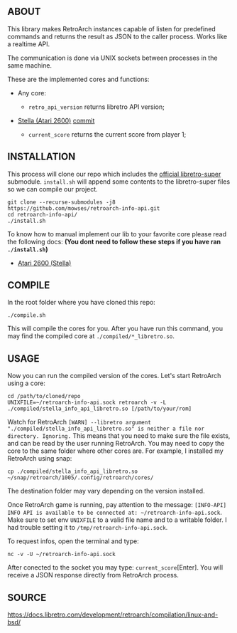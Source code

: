 ## ABOUT

This library makes RetroArch instances capable of listen for predefined commands
and returns the result as JSON to the caller process. Works like a realtime API.

The communication is done via UNIX sockets between processes in the same machine.

These are the implemented cores and functions:
- Any core:
	- `retro_api_version` returns libretro API version;

- [Stella (Atari 2600)](https://github.com/stella-emu/stella) [commit](https://github.com/stella-emu/stella/commit/4fce2156dfe6d6eeec5f80d0e643781c2d7f9317)
	- `current_score` returns the current score from player 1;


## INSTALLATION

This process will clone our repo which includes the [official libretro-super](https://github.com/libretro/libretro-super) submodule.
`install.sh` will append some contents to the libretro-super files so we can compile our project.

```
git clone --recurse-submodules -j8 https://github.com/mowses/retroarch-info-api.git
cd retroarch-info-api/
./install.sh
```

To know how to manual implement our lib to your favorite core please read the following docs: **(You dont need to follow these steps if you have ran `./install.sh`)**
- [Atari 2600 (Stella)](./docs/stella.md)


## COMPILE

In the root folder where you have cloned this repo:
```
./compile.sh
```
This will compile the cores for you. After you have run this command, you may find the compiled core at `./compiled/*_libretro.so`.

## USAGE

Now you can run the compiled version of the cores. Let's start RetroArch using a core:
```
cd /path/to/cloned/repo
UNIXFILE=~/retroarch-info-api.sock retroarch -v -L ./compiled/stella_info_api_libretro.so [/path/to/your/rom]
```
Watch for RetroArch `[WARN] --libretro argument "./compiled/stella_info_api_libretro.so" is neither a file nor directory. Ignoring.` This means that you need to make sure the file exists, and can be read by the user running RetroArch. You may need to copy the core to the same folder where other cores are. For example, I installed my RetroArch using snap:
```
cp ./compiled/stella_info_api_libretro.so ~/snap/retroarch/1005/.config/retroarch/cores/
```
The destination folder may vary depending on the version installed.

Once RetroArch game is running, pay attention to the message: `[INFO-API] INFO API is available to be connected at: ~/retroarch-info-api.sock`. Make sure to set env `UNIXFILE` to a valid file name and to a writable folder. I had trouble setting it to `/tmp/retroarch-info-api.sock`.

To request infos, open the terminal and type:
```
nc -v -U ~/retroarch-info-api.sock
```
After conected to the socket you may type: `current_score`[Enter]. You will receive a JSON response directly from RetroArch process.


## SOURCE

https://docs.libretro.com/development/retroarch/compilation/linux-and-bsd/